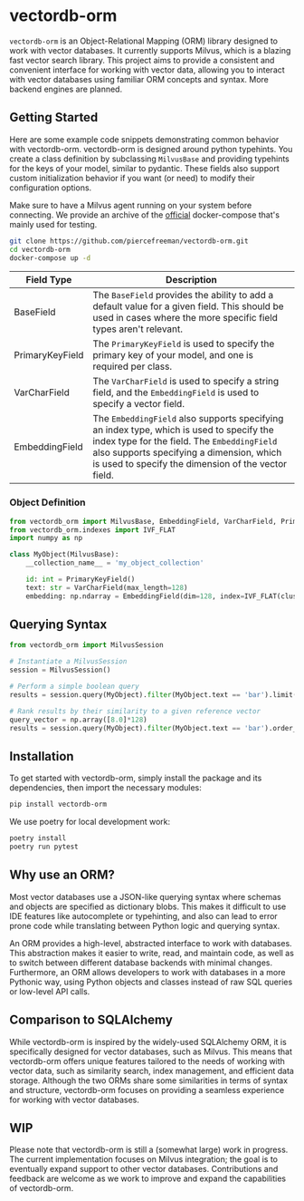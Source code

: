 # vectordb-orm

`vectordb-orm` is an Object-Relational Mapping (ORM) library designed to work with vector databases. It currently supports Milvus, which is a blazing fast vector search library. This project aims to provide a consistent and convenient interface for working with vector data, allowing you to interact with vector databases using familiar ORM concepts and syntax. More backend engines are planned.

## Getting Started

Here are some example code snippets demonstrating common behavior with vectordb-orm. vectordb-orm is designed around python typehints. You create a class definition by subclassing `MilvusBase` and providing typehints for the keys of your model, similar to pydantic. These fields also support custom initialization behavior if you want (or need) to modify their configuration options.

Make sure to have a Milvus agent running on your system before connecting. We provide an archive of the [official](https://milvus.io/docs/install_standalone-docker.md) docker-compose that's mainly used for testing.

```bash
git clone https://github.com/piercefreeman/vectordb-orm.git
cd vectordb-orm
docker-compose up -d
```

| Field Type      | Description                                                                                                                                                                                                                                |
|-----------------|--------------------------------------------------------------------------------------------------------------------------------------------------------------------------------------------------------------------------------------------|
| BaseField       | The `BaseField` provides the ability to add a default value for a given field. This should be used in cases where the more specific field types aren't relevant.                                                                           |
| PrimaryKeyField | The `PrimaryKeyField` is used to specify the primary key of your model, and one is required per class.                                                                                                                                     |
| VarCharField    | The `VarCharField` is used to specify a string field, and the `EmbeddingField` is used to specify a vector field.                                                                                                                          |
| EmbeddingField  | The `EmbeddingField` also supports specifying an index type, which is used to specify the index type for the field. The `EmbeddingField` also supports specifying a dimension, which is used to specify the dimension of the vector field. |

### Object Definition

```python
from vectordb_orm import MilvusBase, EmbeddingField, VarCharField, PrimaryKeyField
from vectordb_orm.indexes import IVF_FLAT
import numpy as np

class MyObject(MilvusBase):
    __collection_name__ = 'my_object_collection'

    id: int = PrimaryKeyField()
    text: str = VarCharField(max_length=128)
    embedding: np.ndarray = EmbeddingField(dim=128, index=IVF_FLAT(cluster_units=128))
```

## Querying Syntax

```python
from vectordb_orm import MilvusSession

# Instantiate a MilvusSession
session = MilvusSession()

# Perform a simple boolean query
results = session.query(MyObject).filter(MyObject.text == 'bar').limit(2).all()

# Rank results by their similarity to a given reference vector
query_vector = np.array([8.0]*128)
results = session.query(MyObject).filter(MyObject.text == 'bar').order_by_similarity(MyObject.embedding, query_vector).limit(2).all()
```

## Installation

To get started with vectordb-orm, simply install the package and its dependencies, then import the necessary modules:

```bash
pip install vectordb-orm
```

We use poetry for local development work:

```bash
poetry install
poetry run pytest
```

## Why use an ORM?

Most vector databases use a JSON-like querying syntax where schemas and objects are specified as dictionary blobs. This makes it difficult to use IDE features like autocomplete or typehinting, and also can lead to error prone code while translating between Python logic and querying syntax.

An ORM provides a high-level, abstracted interface to work with databases. This abstraction makes it easier to write, read, and maintain code, as well as to switch between different database backends with minimal changes. Furthermore, an ORM allows developers to work with databases in a more Pythonic way, using Python objects and classes instead of raw SQL queries or low-level API calls.

## Comparison to SQLAlchemy

While vectordb-orm is inspired by the widely-used SQLAlchemy ORM, it is specifically designed for vector databases, such as Milvus. This means that vectordb-orm offers unique features tailored to the needs of working with vector data, such as similarity search, index management, and efficient data storage. Although the two ORMs share some similarities in terms of syntax and structure, vectordb-orm focuses on providing a seamless experience for working with vector databases.

## WIP

Please note that vectordb-orm is still a (somewhat large) work in progress. The current implementation focuses on Milvus integration; the goal is to eventually expand support to other vector databases. Contributions and feedback are welcome as we work to improve and expand the capabilities of vectordb-orm.
